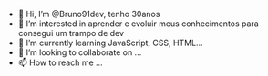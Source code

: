 - 👋 Hi, I’m @Bruno91dev, tenho 30anos
- 👀 I’m interested in aprender e evoluir meus conhecimentos para consegui um trampo de dev
- 🌱 I’m currently learning  JavaScript, CSS, HTML...
- 💞️ I’m looking to collaborate on ...
- 📫 How to reach me ...

<!---
Bruno91dev/Bruno91dev is a ✨ special ✨ repository because its `README.md` (this file) appears on your GitHub profile.
You can click the Preview link to take a look at your changes.
--->
